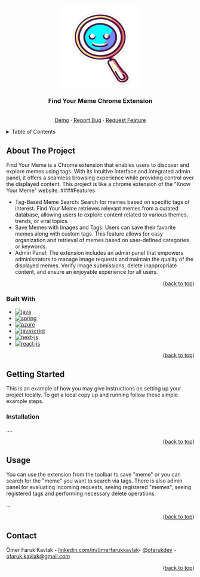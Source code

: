 <a name="readme-top"></a>

<!-- PROJECT LOGO -->
<br />
<div align="center">
  <a>
    <img src="https://github.com/farukkavlak/Find-Your-Meme-Chrome-Extension/blob/main/extension/logo2.png" alt="Logo" width="220" height="220">
  </a>

<h3 align="center">Find Your Meme Chrome Extension</h3>

  <p align="center">
    <br>
    <a href="#usage">Demo</a>
    ·
    <a href="https://github.com/farukkavlak/Vocab-Learning-Chrome-Extension/issues">Report Bug</a>
    ·
    <a href="https://github.com/farukkavlak/Vocab-Learning-Chrome-Extension/issues">Request Feature</a>
  </p>
</div>



<!-- TABLE OF CONTENTS -->
<details>
  <summary>Table of Contents</summary>
  <ol>
    <li>
      <a href="#about-the-project">About The Project</a>
      <ul>
        <li><a href="#built-with">Built With</a></li>
      </ul>
    </li>
    <li>
      <a href="#getting-started">Getting Started</a>
      <ul>
        <li><a href="#installation">Installation</a></li>
      </ul>
    </li>
    <li><a href="#usage">Usage</a></li>
    <li><a href="#contact">Contact</a></li>
  </ol>
</details>



<!-- ABOUT THE PROJECT -->
## About The Project
Find Your Meme is a Chrome extension that enables users to discover and explore memes using tags. With its intuitive interface and integrated admin panel, it offers a seamless browsing experience while providing control over the displayed content. This project is like a chrome extension of the "Know Your Meme" website.
####Features
- Tag-Based Meme Search: Search for memes based on specific tags of interest. Find Your Meme retrieves relevant memes from a curated database, allowing users to explore content related to various themes, trends, or viral topics.
- Save Memes with Images and Tags: Users can save their favorite memes along with custom tags. This feature allows for easy organization and retrieval of memes based on user-defined categories or keywords.
- Admin Panel: The extension includes an admin panel that empowers administrators to manage image requests and maintain the quality of the displayed memes. Verify image submissions, delete inappropriate content, and ensure an enjoyable experience for all users.
<p align="right">(<a href="#readme-top">back to top</a>)</p>



### Built With
* [![java][java]][java]
* [![spring][spring]][spring]
* [![azure][azure]][azure]
* [![javascript][javascript]][javascript]
* [![next-js][next-js]][next-js]
* [![react-js][react-js]][react-js]

<p align="right">(<a href="#readme-top">back to top</a>)</p>



<!-- GETTING STARTED -->
## Getting Started

This is an example of how you may give instructions on setting up your project locally.
To get a local copy up and running follow these simple example steps.

### Installation

....
<p align="right">(<a href="#readme-top">back to top</a>)</p>



<!-- USAGE EXAMPLES -->
## Usage
You can use the extension from the toolbar to save "meme" or you can search for the "meme" you want to search via tags.
There is also admin panel for evaluating incoming requests, seeing registered "memes", seeing registered tags and performing necessary delete operations.

...
<p align="right">(<a href="#readme-top">back to top</a>)</p>



<!-- CONTACT -->
## Contact

Ömer Faruk Kavlak -  [linkedin.com/in/ömerfarukkavlak](https://www.linkedin.com/in/ömerfarukkavlak/)- [@ofarukdev](https://twitter.com/ofarukdev) - ofaruk.kavlak@gmail.com


<p align="right">(<a href="#readme-top">back to top</a>)</p>



<!-- MARKDOWN LINKS & IMAGES -->
<!-- https://www.markdownguide.org/basic-syntax/#reference-style-links -->
[java]:https://img.shields.io/badge/java-%23ED8B00.svg?style=for-the-badge&logo=openjdk&logoColor=white
[javascript]: https://img.shields.io/badge/JavaScript-F7DF1E?style=for-the-badge&logo=javascript&logoColor=black
[node-js]: https://img.shields.io/badge/Node.js-43853D?style=for-the-badge&logo=node.js&logoColor=white
[next-js]: https://img.shields.io/badge/next.js-000000?style=for-the-badge&logo=nextdotjs&logoColor=white
[spring]: https://img.shields.io/badge/Spring-6DB33F?style=for-the-badge&logo=spring&logoColor=white
[react-js]: https://img.shields.io/badge/-ReactJs-61DAFB?logo=react&logoColor=white&style=for-the-badge
[azure]: https://img.shields.io/badge/Microsoft_Azure-0089D6?style=for-the-badge&logo=microsoft-azure&logoColor=white
